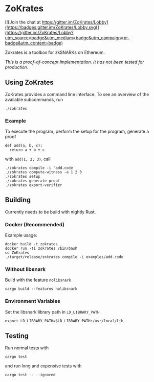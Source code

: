 # ZoKrates

[![Join the chat at https://gitter.im/ZoKrates/Lobby](https://badges.gitter.im/ZoKrates/Lobby.svg)](https://gitter.im/ZoKrates/Lobby?utm_source=badge&utm_medium=badge&utm_campaign=pr-badge&utm_content=badge)

Zokrates is a toolbox for zkSNARKs on Ethereum.

_This is a proof-of-concept implementation. It has not been tested for production._

## Using ZoKrates

ZoKrates provides a command line interface.
To see an overview of the available subcommands, run

```
./zokrates
```

### Example

To execute the program, perform the setup for the program, generate a proof
```
def add(a, b, c):
  return a + b + c
```
with `add(1, 2, 3)`, call
```
./zokrates compile -i 'add.code'
./zokrates compute-witness -a 1 2 3
./zokrates setup
./zokrates generate-proof
./zokrates export-verifier
```

## Building

Currently needs to be build with nightly Rust.

### Docker (Recommended)

Example usage:
```
docker build -t zokrates .
docker run -ti zokrates /bin/bash
cd ZoKrates
./target/release/zokrates compile -i examples/add.code
```

### Without libsnark
Build with the feature `nolibsnark`
```
cargo build --features nolibsnark
```

### Environment Variables
Set the libsnark library path in `LD_LIBRARY_PATH`
```
export LD_LIBRARY_PATH=$LD_LIBRARY_PATH:/usr/local/lib
```

## Testing

Run normal tests with
```
cargo test
```
and run long and expensive tests with
```
cargo test -- --ignored
```
